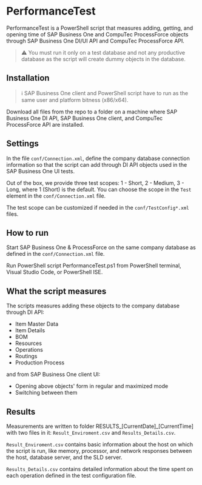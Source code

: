 # PerformanceTest
PerformanceTest is a PowerShell script that measures adding, getting, and opening time of SAP Business One and CompuTec ProcessForce objects through SAP Business One DI/UI API and CompuTec ProcessForce API.

> :warning: You must run it only on a test database and not any productive database as the script will create dummy objects in the database.

## Installation

> :information_source: SAP Business One client and PowerShell script have to run as the same user and platform bitness (x86/x64).

Download all files from the repo to a folder on a machine where SAP Business One DI API, SAP Business One client, and CompuTec ProcessForce API are installed.

## Settings
In the file `conf/Connection.xml`, define the company database connection information so that the script can add through DI API objects used in the SAP Business One UI tests.

Out of the box, we provide three test scopes: 1 - Short, 2 - Medium, 3 - Long, where 1 (Short) is the default. You can choose the scope in the `Test` element in the `conf/Connection.xml` file.

The test scope can be customized if needed in the `conf/TestConfig*.xml` files.

## How to run
Start SAP Business One & ProcessForce on the same company database as defined in the `conf/Connection.xml` file.

Run PowerShell script PerformanceTest.ps1 from PowerShell terminal, Visual Studio Code, or PowerShell ISE.

## What the script measures

The scripts measures adding these objects to the company database through DI API:
* Item Master Data
* Item Details
* BOM
* Resources
* Operations
* Routings
* Production Process

and from SAP Business One client UI:
* Opening above objects' form in regular and maximized mode
* Switching between them

## Results
Measurements are written to folder RESULTS_[CurrentDate]_[CurrentTime] with two files in it: `Result_Enviroment.csv` and `Results_Details.csv`.

`Result_Enviroment.csv` contains basic information about the host on which the script is run, like memory, processor, and network responses between the host, database server, and the SLD server.

`Results_Details.csv` contains detailed information about the time spent on each operation defined in the test configuration file.